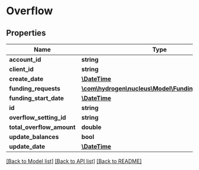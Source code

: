 # Overflow

## Properties
Name | Type | Description | Notes
------------ | ------------- | ------------- | -------------
**account_id** | **string** | accountId | 
**client_id** | **string** | clientId | 
**create_date** | [**\DateTime**](\DateTime.md) |  | [optional] 
**funding_requests** | [**\com\hydrogen\nucleus\Model\FundingRequestMap[]**](FundingRequestMap.md) |  | [optional] 
**funding_start_date** | [**\DateTime**](\DateTime.md) | fundingStartDate | [optional] 
**id** | **string** |  | [optional] 
**overflow_setting_id** | **string** | overflowSettingId | [optional] 
**total_overflow_amount** | **double** | totalOverflowAmount | 
**update_balances** | **bool** | updateBalances | [optional] 
**update_date** | [**\DateTime**](\DateTime.md) |  | [optional] 

[[Back to Model list]](../README.md#documentation-for-models) [[Back to API list]](../README.md#documentation-for-api-endpoints) [[Back to README]](../README.md)


